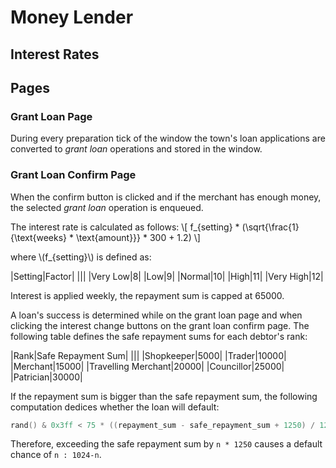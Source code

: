 # Money Lender

## Interest Rates

## Pages

### Grant Loan Page
During every preparation tick of the window the town's loan applications are converted to *grant loan* operations and stored in the window.

### Grant Loan Confirm Page
When the confirm button is clicked and if the merchant has enough money, the selected *grant loan* operation is enqueued.

The interest rate is calculated as follows:
\\[
    f_{setting} * (\sqrt{\frac{1}{\text{weeks} * \text{amount}}} * 300 + 1.2)
\\]

where \\(f_{setting}\\) is defined as:

|Setting|Factor|
|||
|Very Low|8|
|Low|9|
|Normal|10|
|High|11|
|Very High|12|

Interest is applied weekly, the repayment sum is capped at 65000.

A loan's success is determined while on the grant loan page and when clicking the interest change buttons on the grant loan confirm page.
The following table defines the safe repayment sums for each debtor's rank:

|Rank|Safe Repayment Sum|
|||
|Shopkeeper|5000|
|Trader|10000|
|Merchant|15000|
|Travelling Merchant|20000|
|Councillor|25000|
|Patrician|30000|

If the repayment sum is bigger than the safe repayment sum, the following computation dedices whether the loan will default:
```c
rand() & 0x3ff < 75 * ((repayment_sum - safe_repayment_sum + 1250) / 1250)
```
Therefore, exceeding the safe repayment sum by `n * 1250` causes a default chance of `n : 1024-n`.